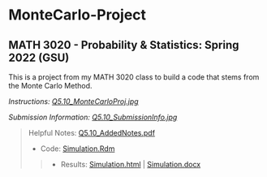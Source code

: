 # MonteCarlo-Project
## MATH 3020 - Probability & Statistics: Spring 2022 (GSU)

This is a project from my MATH 3020 class to build a code that stems from the Monte Carlo Method.

*Instructions: [Q5.10_MonteCarloProj.jpg](https://github.com/WhySoPowerful/MonteCarlo-Project/blob/main/Q5.10_MonteCarloProj.jpg)*

*Submission Information: [Q5.10_SubmissionInfo.jpg](https://github.com/WhySoPowerful/MonteCarlo-Project/blob/main/Q5.10_SubmissionInfo.jpg)*

>Helpful Notes: [Q5.10_AddedNotes.pdf](https://github.com/WhySoPowerful/MonteCarlo-Project/blob/main/Q5.10_AddedNotes.pdf)
>* Code: [Simulation.Rdm](https://github.com/WhySoPowerful/MonteCarlo-Project/blob/main/Simulation.Rmd)
>>* Results: [Simulation.html](https://github.com/WhySoPowerful/MonteCarlo-Project/blob/main/Simulation.html) | [Simulation.docx](https://github.com/WhySoPowerful/MonteCarlo-Project/blob/main/Simulation.docx)

